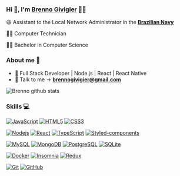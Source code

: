 
### Hi 👋, I'm [Brenno Givigier](https://github.com/brennogf) 👨‍💻



:smiley: Assistant to the Local Network Administrator in the **[Brazilian Navy](https://www.marinha.mil.br/)** 

👨‍🎓 Computer Technician

👨‍🎓 Bachelor in Computer Science

### About me :eyes:

- :dart: Full Stack Developer | Node.js | React | React Native
- :e-mail: Talk to me -> **[brennogivigier@gmail.com](mailto://brennogivigier@gmail.com)**

![Brenno github stats](https://github-readme-stats.vercel.app/api?username=brennogf&show_icons=true&hide_border=true)

### Skills :computer:

[![JavaScript](https://img.shields.io/badge/-JavaScript-black?style=flat&logo=javascript&link=https://github.com/brennogf)](https://github.com/brennogf) [![HTML5](https://img.shields.io/badge/-HTML5-E34F26?style=flat&logo=html5&logoColor=white&link=https://github.com/brennogf)](https://github.com/brennogf) [![CSS3](https://img.shields.io/badge/-CSS3-1572B6?style=flat&logo=css3&link=https://github.com/brennogf)](https://github.com/brennogf) 

[![Nodejs](https://img.shields.io/badge/-Nodejs-black?style=flat&logo=Node.js&link=https://github.com/brennogf)](https://github.com/brennogf) [![React](https://img.shields.io/badge/-React-black?style=flat&logo=react&link=https://github.com/brennogf)](https://github.com/brennogf) [![TypeScript](https://img.shields.io/badge/-TypeScript-007ACC?style=flat-square&logo=typescript&link=https://github.com/brennogf/)](https://github.com/brennogf/) [![Styled-components](https://img.shields.io/badge/-Styled%20Components-pink?style=flat-square&logo=styled-components)](https://github.com/brennogf/)

[![MySQL](https://img.shields.io/badge/-MySQL-black?style=flat&logo=mysql&link=https://github.com/brennogf)](https://github.com/brennogf) [![MongoDB](https://img.shields.io/badge/-MongoDB-black?style=flat-square&logo=mongodb&link=https://github.com/brennogf/)](https://github.com/brennogf/)
[![PostgreSQL](https://img.shields.io/badge/-PostgreSQL-336791?style=flat-square&logo=postgresql&link=https://github.com/brennogf/)](https://github.com/brennogf/) [![SQLite](https://img.shields.io/badge/-SQLite-003B57?style=flat-square&logo=sqlite&link=https://github.com/brennogf/)](https://github.com/brennogf/)

[![Docker](https://img.shields.io/badge/-Docker-black?style=flat&logo=docker&link=https://github.com/brennogf)](https://github.com/brennogf) [![Insomnia](https://img.shields.io/badge/-Insomnia-5849BE?style=flat-square&logo=Insomnia&link=https://github.com/brennogf/)](https://github.com/brennogf/) [![Redux](https://img.shields.io/badge/-Redux-764ABC?style=flat-square&logo=redux&link=https://github.com/brennogf/)](https://github.com/brennogf/)

[![Git](https://img.shields.io/badge/-Git-black?style=flat&logo=git&link=https://github.com/brennogf)](https://github.com/brennogf)  [![GitHub](https://img.shields.io/badge/-GitHub-181717?style=flat&logo=github&link=https://github.com/brennogf)](https://github.com/brennogf)

